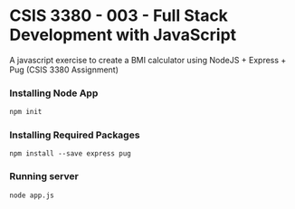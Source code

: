 # CSIS 3380 - 003 - Full Stack Development with JavaScript
A javascript exercise to create a BMI calculator using NodeJS + Express + Pug (CSIS 3380 Assignment)

### Installing Node App
```bash
npm init
```

### Installing Required Packages
```
npm install --save express pug
```

### Running server
```
node app.js
```
